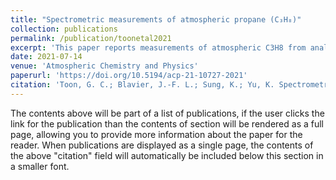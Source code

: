 ```yaml
---
title: "Spectrometric measurements of atmospheric propane (C₃H₈)"
collection: publications
permalink: /publication/toonetal2021
excerpt: 'This paper reports measurements of atmospheric C3H8 from analysis of ground-based solar absorption spectra from the Jet Propulsion Laboratory (JPL) MkIV interferometer taken in Ft. Sumner, NM and in California.'
date: 2021-07-14
venue: 'Atmospheric Chemistry and Physics'
paperurl: 'https://doi.org/10.5194/acp-21-10727-2021'
citation: 'Toon, G. C.; Blavier, J.-F. L.; Sung, K.; Yu, K. Spectrometric Measurements of Atmospheric Propane (C₃H₈). Atmospheric Chemistry and Physics 2021, 21 (13), 10727–10743. https://doi.org/10.5194/acp-21-10727-2021.'
---
```


The contents above will be part of a list of publications, if the user clicks the link for the publication than the contents of section will be rendered as a full page, allowing you to provide more information about the paper for the reader. When publications are displayed as a single page, the contents of the above "citation" field will automatically be included below this section in a smaller font.

